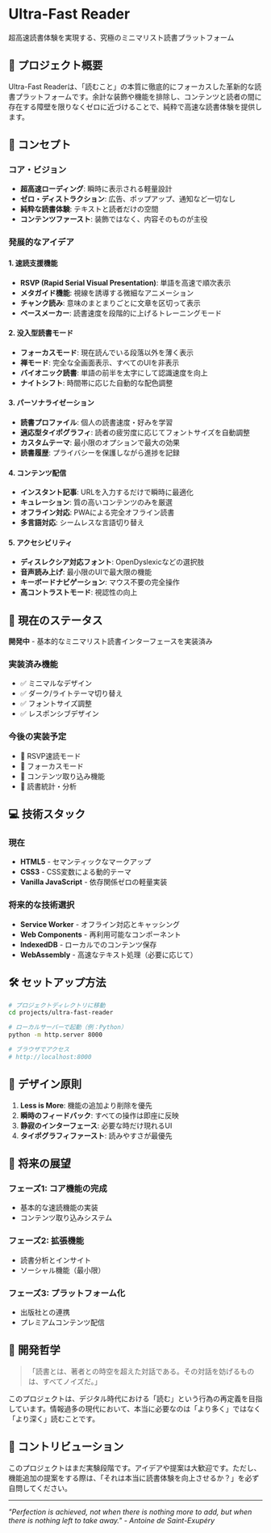 # Ultra-Fast Reader

超高速読書体験を実現する、究極のミニマリスト読書プラットフォーム

## 📖 プロジェクト概要

Ultra-Fast Readerは、「読むこと」の本質に徹底的にフォーカスした革新的な読書プラットフォームです。余計な装飾や機能を排除し、コンテンツと読者の間に存在する障壁を限りなくゼロに近づけることで、純粋で高速な読書体験を提供します。

## 🎯 コンセプト

### コア・ビジョン
- **超高速ローディング**: 瞬時に表示される軽量設計
- **ゼロ・ディストラクション**: 広告、ポップアップ、通知など一切なし
- **純粋な読書体験**: テキストと読者だけの空間
- **コンテンツファースト**: 装飾ではなく、内容そのものが主役

### 発展的なアイデア

#### 1. 速読支援機能
- **RSVP (Rapid Serial Visual Presentation)**: 単語を高速で順次表示
- **メタガイド機能**: 視線を誘導する微細なアニメーション
- **チャンク読み**: 意味のまとまりごとに文章を区切って表示
- **ペースメーカー**: 読書速度を段階的に上げるトレーニングモード

#### 2. 没入型読書モード
- **フォーカスモード**: 現在読んでいる段落以外を薄く表示
- **禅モード**: 完全な全画面表示、すべてのUIを非表示
- **バイオニック読書**: 単語の前半を太字にして認識速度を向上
- **ナイトシフト**: 時間帯に応じた自動的な配色調整

#### 3. パーソナライゼーション
- **読書プロファイル**: 個人の読書速度・好みを学習
- **適応型タイポグラフィ**: 読者の疲労度に応じてフォントサイズを自動調整
- **カスタムテーマ**: 最小限のオプションで最大の効果
- **読書履歴**: プライバシーを保護しながら進捗を記録

#### 4. コンテンツ配信
- **インスタント記事**: URLを入力するだけで瞬時に最適化
- **キュレーション**: 質の高いコンテンツのみを厳選
- **オフライン対応**: PWAによる完全オフライン読書
- **多言語対応**: シームレスな言語切り替え

#### 5. アクセシビリティ
- **ディスレクシア対応フォント**: OpenDyslexicなどの選択肢
- **音声読み上げ**: 最小限のUIで最大限の機能
- **キーボードナビゲーション**: マウス不要の完全操作
- **高コントラストモード**: 視認性の向上

## 🚀 現在のステータス

**開発中** - 基本的なミニマリスト読書インターフェースを実装済み

### 実装済み機能
- ✅ ミニマルなデザイン
- ✅ ダーク/ライトテーマ切り替え
- ✅ フォントサイズ調整
- ✅ レスポンシブデザイン

### 今後の実装予定
- 🔄 RSVP速読モード
- 🔄 フォーカスモード
- 🔄 コンテンツ取り込み機能
- 🔄 読書統計・分析

## 💻 技術スタック

### 現在
- **HTML5** - セマンティックなマークアップ
- **CSS3** - CSS変数による動的テーマ
- **Vanilla JavaScript** - 依存関係ゼロの軽量実装

### 将来的な技術選択
- **Service Worker** - オフライン対応とキャッシング
- **Web Components** - 再利用可能なコンポーネント
- **IndexedDB** - ローカルでのコンテンツ保存
- **WebAssembly** - 高速なテキスト処理（必要に応じて）

## 🛠️ セットアップ方法

```bash
# プロジェクトディレクトリに移動
cd projects/ultra-fast-reader

# ローカルサーバーで起動（例：Python）
python -m http.server 8000

# ブラウザでアクセス
# http://localhost:8000
```

## 🎨 デザイン原則

1. **Less is More**: 機能の追加より削除を優先
2. **瞬時のフィードバック**: すべての操作は即座に反映
3. **静寂のインターフェース**: 必要な時だけ現れるUI
4. **タイポグラフィファースト**: 読みやすさが最優先

## 🔮 将来の展望

### フェーズ1: コア機能の完成
- 基本的な速読機能の実装
- コンテンツ取り込みシステム

### フェーズ2: 拡張機能
- 読書分析とインサイト
- ソーシャル機能（最小限）

### フェーズ3: プラットフォーム化
- 出版社との連携
- プレミアムコンテンツ配信

## 📝 開発哲学

> 「読書とは、著者との時空を超えた対話である。その対話を妨げるものは、すべてノイズだ。」

このプロジェクトは、デジタル時代における「読む」という行為の再定義を目指しています。情報過多の現代において、本当に必要なのは「より多く」ではなく「より深く」読むことです。

## 🤝 コントリビューション

このプロジェクトはまだ実験段階です。アイデアや提案は大歓迎です。ただし、機能追加の提案をする際は、「それは本当に読書体験を向上させるか？」を必ず自問してください。

---

*"Perfection is achieved, not when there is nothing more to add, but when there is nothing left to take away." - Antoine de Saint-Exupéry*